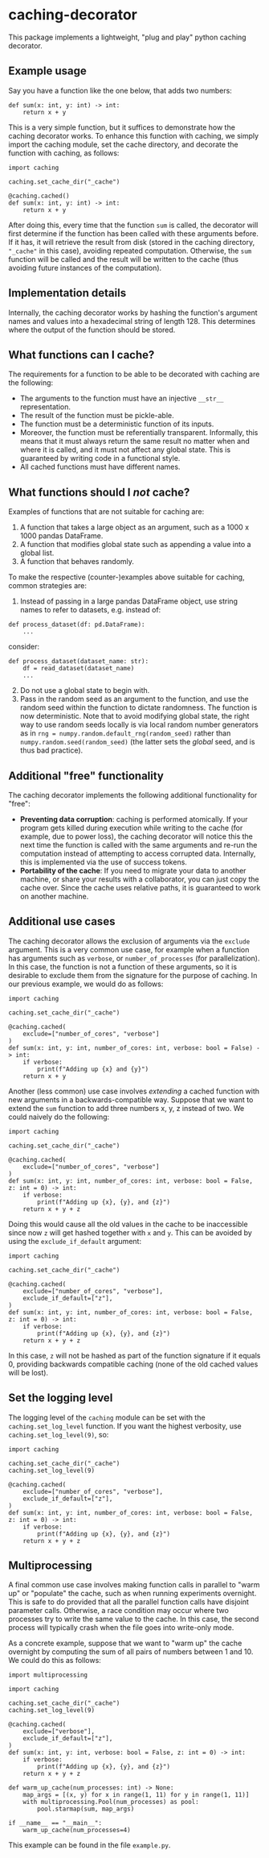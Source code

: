 # caching-decorator

This package implements a lightweight, "plug and play" python caching decorator.

## Example usage

Say you have a function like the one below, that adds two numbers:

```
def sum(x: int, y: int) -> int:
    return x + y
```

This is a very simple function, but it suffices to demonstrate how the caching decorator works. To enhance this function with caching, we simply import the caching module, set the cache directory, and decorate the function with caching, as follows:

```
import caching

caching.set_cache_dir("_cache")

@caching.cached()
def sum(x: int, y: int) -> int:
    return x + y
```

After doing this, every time that the function `sum` is called, the decorator will first determine if the function has been called with these arguments before. If it has, it will retrieve the result from disk (stored in the caching directory, `"_cache"` in this case), avoiding repeated computation. Otherwise, the `sum` function will be called and the result will be written to the cache (thus avoiding future instances of the computation).

## Implementation details

Internally, the caching decorator works by hashing the function's argument names and values into a hexadecimal string of length 128. This determines where the output of the function should be stored.

## What functions can I cache?

The requirements for a function to be able to be decorated with caching are the following:
- The arguments to the function must have an injective `__str__` representation.
- The result of the function must be pickle-able.
- The function must be a deterministic function of its inputs.
- Moreover, the function must be referentially transparent. Informally, this means that it must always return the same result no matter when and where it is called, and it must not affect any global state. This is guaranteed by writing code in a functional style.
- All cached functions must have different names.

## What functions should I _not_ cache?

Examples of functions that are not suitable for caching are:
1. A function that takes a large object as an argument, such as a 1000 x 1000 pandas DataFrame.
2. A function that modifies global state such as appending a value into a global list.
3. A function that behaves randomly.

To make the respective (counter-)examples above suitable for caching, common strategies are:
1. Instead of passing in a large pandas DataFrame object, use string names to refer to datasets, e.g. instead of:
```
def process_dataset(df: pd.DataFrame):
    ...
```
consider:
```
def process_dataset(dataset_name: str):
    df = read_dataset(dataset_name)
    ...
```
2. Do not use a global state to begin with.
3. Pass in the random seed as an argument to the function, and use the random seed within the function to dictate randomness. The function is now deterministic. Note that to avoid modifying global state, the right way to use random seeds locally is via local random number generators as in `rng = numpy.random.default_rng(random_seed)` rather than `numpy.random.seed(random_seed)` (the latter sets the _global_ seed, and is thus bad practice).


## Additional "free" functionality

The caching decorator implements the following additional functionality for "free":
- **Preventing data corruption**: caching is performed atomically. If your program gets killed during execution while writing to the cache (for example, due to power loss), the caching decorator will notice this the next time the function is called with the same arguments and re-run the computation instead of attempting to access corrupted data. Internally, this is implemented via the use of success tokens.
- **Portability of the cache**: If you need to migrate your data to another machine, or share your results with a collaborator, you can just copy the cache over. Since the cache uses relative paths, it is guaranteed to work on another machine.

## Additional use cases

The caching decorator allows the exclusion of arguments via the `exclude` argument. This is a very common use case, for example when a function has arguments such as `verbose`, or `number_of_processes` (for parallelization). In this case, the function is not a function of these arguments, so it is desirable to exclude them from the signature for the purpose of caching. In our previous example, we would do as follows:

```
import caching

caching.set_cache_dir("_cache")

@caching.cached(
    exclude=["number_of_cores", "verbose"]
)
def sum(x: int, y: int, number_of_cores: int, verbose: bool = False) -> int:
    if verbose:
        print(f"Adding up {x} and {y}")
    return x + y
```

Another (less common) use case involves *extending* a cached function with new arguments in a backwards-compatible way. Suppose that we want to extend the `sum` function to add three numbers x, y, z instead of two. We could naively do the following:

```
import caching

caching.set_cache_dir("_cache")

@caching.cached(
    exclude=["number_of_cores", "verbose"]
)
def sum(x: int, y: int, number_of_cores: int, verbose: bool = False, z: int = 0) -> int:
    if verbose:
        print(f"Adding up {x}, {y}, and {z}")
    return x + y + z
```

Doing this would cause all the old values in the cache to be inaccessible since now `z` will get hashed together with `x` and `y`. This can be avoided by using the `exclude_if_default` argument:

```
import caching

caching.set_cache_dir("_cache")

@caching.cached(
    exclude=["number_of_cores", "verbose"],
    exclude_if_default=["z"],
)
def sum(x: int, y: int, number_of_cores: int, verbose: bool = False, z: int = 0) -> int:
    if verbose:
        print(f"Adding up {x}, {y}, and {z}")
    return x + y + z
```

In this case, `z` will not be hashed as part of the function signature if it equals 0, providing backwards compatible caching (none of the old cached values will be lost).

## Set the logging level

The logging level of the `caching` module can be set with the `caching.set_log_level` function. If you want the highest verbosity, use `caching.set_log_level(9)`, so:

```
import caching

caching.set_cache_dir("_cache")
caching.set_log_level(9)

@caching.cached(
    exclude=["number_of_cores", "verbose"],
    exclude_if_default=["z"],
)
def sum(x: int, y: int, number_of_cores: int, verbose: bool = False, z: int = 0) -> int:
    if verbose:
        print(f"Adding up {x}, {y}, and {z}")
    return x + y + z
```

## Multiprocessing

A final common use case involves making function calls in parallel to "warm up" or "populate" the cache, such as when running experiments overnight. This is safe to do provided that all the parallel function calls have disjoint parameter calls. Otherwise, a race condition may occur where two processes try to write the same value to the cache. In this case, the second process will typically crash when the file goes into write-only mode.

As a concrete example, suppose that we want to "warm up" the cache overnight by computing the sum of all pairs of numbers between 1 and 10. We could do this as follows:

```
import multiprocessing

import caching

caching.set_cache_dir("_cache")
caching.set_log_level(9)

@caching.cached(
    exclude=["verbose"],
    exclude_if_default=["z"],
)
def sum(x: int, y: int, verbose: bool = False, z: int = 0) -> int:
    if verbose:
        print(f"Adding up {x}, {y}, and {z}")
    return x + y + z

def warm_up_cache(num_processes: int) -> None:
    map_args = [(x, y) for x in range(1, 11) for y in range(1, 11)]
    with multiprocessing.Pool(num_processes) as pool:
        pool.starmap(sum, map_args)

if __name__ == "__main__":
    warm_up_cache(num_processes=4)
```

This example can be found in the file `example.py`.

